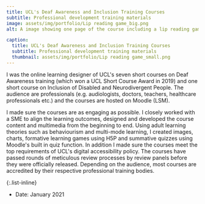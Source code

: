 ```yaml
---
title: UCL's Deaf Awareness and Inclusion Training Courses
subtitle: Professional development training materials
image: assets/img/portfolio/Lip reading game_big.png
alt: A image showing one page of the course including a lip reading game.

caption:
  title: UCL's Deaf Awareness and Inclusion Training Courses
  subtitle: Professional development training materials
  thumbnail: assets/img/portfolio/Lip reading game_small.png
---
```

I was the online learning designer of UCL's seven short courses on Deaf Awareness training (which won a UCL Short Course Award in 2019) and one short course on Inclusion of Disabled and Neurodivergent People. The audience are professionals (e.g. audiologists, doctors, teachers, healthcare professionals etc.) and the courses are hosted on Moodle (LSM).

I made sure the courses are as engaging as possible. I closely worked with a SME to align the learning outcomes, designed and developed the course content and multimedia from the beginning to end. Using adult learning theories such as behaviourism and multi-mode learning, I created images, charts, formative learning games using H5P and summative quizzes using Moodle's built in quiz function. In addition I made sure the courses meet the top requirements of UCL's digital accessibility policy. The courses have passed rounds of meticulous review processes by review panels before they were officially released. Depending on the audience, most courses are accredited by their respective professional training bodies.

{:.list-inline}
- Date: January 2021
